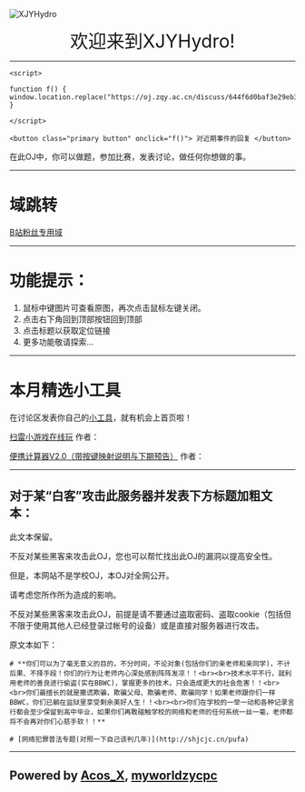 ![XJYHydro](https://oj.zqy.ac.cn/p/STORE/file/XJYHydro%E7%BA%AF%E8%89%B2.png)

<center><font size="6">欢迎来到XJYHydro!</font></center>

---

```htmlContent
<script>

function f() {
window.location.replace("https://oj.zqy.ac.cn/discuss/644f6d0baf3e29eb33c1330e")
}

</script>

<button class="primary button" onclick="f()"> 对近期事件的回复 </button>
```

在此OJ中，你可以做题，参加比赛，发表讨论，做任何你想做的事。

---

# 域跳转

[B站粉丝专用域](https://oj.zqy.ac.cn/d/bilibili/)

---

# 功能提示：

1. 鼠标中键图片可查看原图，再次点击鼠标左键关闭。
2. 点击右下角回到顶部按钮回到顶部
3. 点击标题以获取定位链接
4. 更多功能敬请探索...

---

# 本月精选小工具

在讨论区发表你自己的[小工具](/discuss/node/小工具)，就有机会上首页啦！

[扫雷小游戏在线玩](https://oj.zqy.ac.cn/discuss/63703fc12bb51f096485fd40#1668651588808) 作者：[](/user/3)

[便携计算器V2.0（带按键映射说明与下期预告）](https://oj.zqy.ac.cn/discuss/637d7946b83af109768ee45f#1671109069408) 作者：[](/user/3)

---

## 对于某“白客”攻击此服务器并发表下方**标题加粗**文本：

此文本保留。

不反对某些黑客来攻击此OJ，您也可以帮忙找出此OJ的漏洞以提高安全性。

但是，本网站不是学校OJ，本OJ对全网公开。

请考虑您所作所为造成的影响。

不反对某些黑客来攻击此OJ，前提是请不要通过盗取密码、盗取cookie（包括但不限于使用其他人已经登录过帐号的设备）或是直接对服务器进行攻击。

原文本如下：

```
# **你们可以为了毫无意义的目的，不分时间，不论对象(包括你们的亲老师和亲同学)，不计后果、不择手段！你们的行为让老师内心深处感到阵阵发凉！！<br><br>技术水平不行，就利用老师的善良进行偷盗(实在BBWC)，掌握更多的技术，只会造成更大的社会危害！！<br><br>你们最擅长的就是撒谎欺骗，欺骗父母、欺骗老师、欺骗同学！如果老师跟你们一样BBWC，你们已躺在监狱里享受剩余美好人生！！<br><br>你们在学校的一举一动和各种记录言行都会至少保留到高中毕业，如果你们再敢碰触学校的网络和老师的任何系统一丝一毫，老师都将不会再对你们心慈手软！！**

# [网络犯罪普法专题(对照一下自己该判几年)](http://shjcjc.cn/pufa)
```

---

Powered by [Acos_X](https://oj.zqy.ac.cn/user/2), [myworldzycpc](https://oj.zqy.ac.cn/user/3)
-------------------------------

